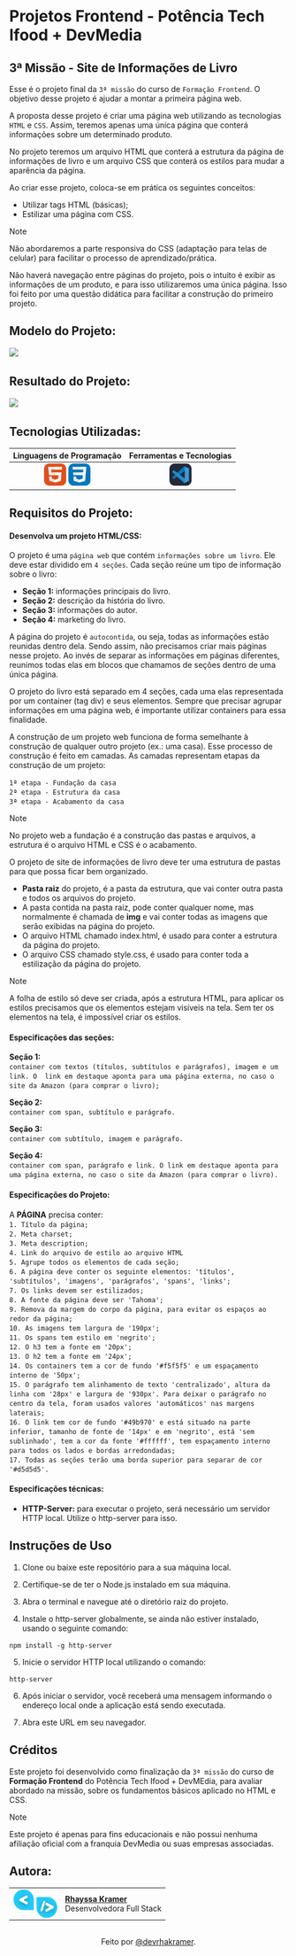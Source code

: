 # Projetos Frontend - Potência Tech Ifood + DevMedia

## 3ª Missão - Site de Informações de Livro

Esse é o projeto final da `3ª missão` do curso de `Formação Frontend`. O objetivo desse projeto é ajudar a montar a primeira página web.

A proposta desse projeto é criar uma página web utilizando as tecnologias `HTML` e `CSS`. Assim, teremos apenas uma única página que conterá informações sobre um determinado produto. 

No projeto teremos um arquivo HTML que conterá a estrutura da página de informações de livro e um arquivo CSS que conterá os estilos para mudar a aparência da página.

Ao criar esse projeto, coloca-se em prática os seguintes conceitos:
- Utilizar tags HTML (básicas);
- Estilizar uma página com CSS.  

>[!NOTE]
>
>Não abordaremos a parte responsiva do CSS (adaptação para telas de celular) para facilitar o processo de aprendizado/prática.

Não haverá navegação entre páginas do projeto, pois o intuito é exibir as informações de um produto, e para isso utilizaremos uma única página. Isso foi feito por uma questão didática para facilitar a construção do primeiro projeto. 

## Modelo do Projeto:
![](/assets/requisitos/layout_completo.jpg)

## Resultado do Projeto:
![](/assets/resultado.gif)

## Tecnologias Utilizadas:

| Linguagens de Programação | Ferramentas e Tecnologias |
| :-----------------: | :-----------------------: |
| <img height="40" src="https://github.com/rhayssakramer/rhayssakramer/blob/main/assets/icon/HTML.svg"> <img height="40" src="https://github.com/rhayssakramer/rhayssakramer/blob/main/assets/icon/CSS.svg"> | <img height="40" src="https://github.com/rhayssakramer/rhayssakramer/blob/main/assets/icon/VSCode-Dark.svg">

## Requisitos do Projeto:

#### Desenvolva um projeto HTML/CSS:
O projeto é uma `página web` que contém `informações sobre um livro`. Ele deve estar dividido em `4 seções`. Cada seção reúne um tipo de informação sobre o livro:
- **Seção 1:** informações principais do livro.
- **Seção 2:** descrição da história do livro.
- **Seção 3:** informações do autor.
- **Seção 4:** marketing do livro.

A página do projeto é `autocontida`, ou seja, todas as informações estão reunidas dentro dela. Sendo assim, não precisamos criar mais páginas nesse projeto. Ao invés de separar as informações em páginas diferentes, reunimos todas elas em blocos que chamamos de seções dentro de uma única página.

O projeto do livro está separado em 4 seções, cada uma elas representada por um container (tag div) e seus elementos. Sempre que precisar agrupar informações em uma página web, é importante utilizar containers para essa finalidade.

A construção de um projeto web funciona de forma semelhante à construção de qualquer outro projeto (ex.: uma casa). Esse processo de construção é feito em camadas. As camadas representam etapas da construção de um projeto:

`1ª etapa - Fundação da casa`  
`2ª etapa - Estrutura da casa`  
`3ª etapa - Acabamento da casa`

>[!NOTE]
>
>No projeto web a fundação é a construção das pastas e arquivos, a estrutura é o arquivo HTML e CSS é o acabamento.

O projeto de site de informações de livro deve ter uma estrutura de pastas para que possa ficar bem organizado.
- **Pasta raiz** do projeto, é a pasta da estrutura, que vai conter outra pasta e todos os arquivos do projeto.
- A pasta contida na pasta raiz, pode conter qualquer nome, mas normalmente é chamada de **img** e vai conter todas as imagens que serão exibidas na página do projeto.
- O arquivo HTML chamado index.html, é usado para conter a estrutura da página do projeto.
- O arquivo CSS chamado style.css, é usado para conter toda a estilização da página do projeto.

>[!NOTE]
>
>A folha de estilo só deve ser criada, após a estrutura HTML, para aplicar os estilos precisamos que os elementos estejam visíveis na tela. Sem ter os elementos na tela, é impossível criar os estilos.

#### Especificações das seções:
**Seção 1:**  
`container com textos (títulos, subtítulos e parágrafos), imagem e um link. O  link em destaque aponta para uma página externa, no caso o site da Amazon (para comprar o livro);`  

**Seção 2:**  
`container com span, subtítulo e parágrafo.`  

**Seção 3:**  
`container com subtítulo, imagem e parágrafo.`

**Seção 4:**  
`container com span, parágrafo e link. O link em destaque aponta para uma página externa, no caso o site da Amazon (para comprar o livro).`  

#### Especificações do Projeto: 
A **PÁGINA** precisa conter:  
`1. Título da página;`  
`2. Meta charset;`  
`3. Meta description;`  
`4. Link do arquivo de estilo ao arquivo HTML`   
`5. Agrupe todos os elementos de cada seção;`   
`6. A página deve conter os seguinte elementos: 'títulos', 'subtítulos', 'imagens', 'parágrafos', 'spans', 'links';`  
`7. Os links devem ser estilizados; `  
`8. A fonte da página deve ser 'Tahoma';`  
`9. Remova da margem do corpo da página, para evitar os espaços ao redor da página;`  
`10. As imagens tem largura de '190px';`  
`11. Os spans tem estilo em 'negrito';`  
`12. O h3 tem a fonte em '20px';`  
`13. O h2 tem a fonte em '24px';`  
`14. Os containers tem a cor de fundo '#f5f5f5' e um espaçamento interno de '50px';`  
`15. O parágrafo tem alinhamento de texto 'centralizado', altura da linha com '28px' e largura de '930px'. Para deixar o parágrafo no centro da tela, foram usados valores 'automáticos' nas margens laterais;`  
`16. O link tem cor de fundo '#49b970' e está situado na parte inferior, tamanho de fonte de '14px' e em 'negrito', está 'sem sublinhado', tem a cor da fonte '#ffffff', tem espaçamento interno para todos os lados e bordas arredondadas;`  
`17. Todas as seções terão uma borda superior para separar de cor '#d5d5d5'.`

#### Especificações técnicas:
- **HTTP-Server:** para executar o projeto, será necessário um servidor HTTP local. Utilize o http-server para isso.

## Instruções de Uso
1. Clone ou baixe este repositório para a sua máquina local.

2. Certifique-se de ter o Node.js instalado em sua máquina.

3. Abra o terminal e navegue até o diretório raiz do projeto.

4. Instale o http-server globalmente, se ainda não estiver instalado, usando o seguinte comando:
```
npm install -g http-server
```

5. Inicie o servidor HTTP local utilizando o comando:
```
http-server
```
6. Após iniciar o servidor, você receberá uma mensagem informando o endereço local onde a aplicação está sendo executada. 

7. Abra este URL em seu navegador.

## Créditos
Este projeto foi desenvolvido como finalização da `3ª missão` do curso de **Formação Frontend** do Potência Tech Ifood + DevMEdia, para avaliar abordado na missão, sobre os fundamentos básicos aplicado no HTML e CSS.

>[!NOTE]
>
>Este projeto é apenas para fins educacionais e não possui nenhuma afiliação oficial com a franquia DevMedia ou suas empresas associadas.

## Autora:
<table>
  <tr>
    <td>
      <img width="80px" align="center" src="https://github.com/rhayssakramer/rhayssakramer/blob/main/assets/images/logo.png"/>
    </td>
    <td align="left">
      <a href="https://github.com/rhayssakramer">
        <span><b>Rhayssa Kramer</b></span>
      </a>
      <br>
      <span>Desenvolvedora Full Stack</span>
    </td>
  </tr>
</table>

##
<div align="center">Feito por <a href="https://github.com/rhayssakramer">@devrhakramer</a>.</div>